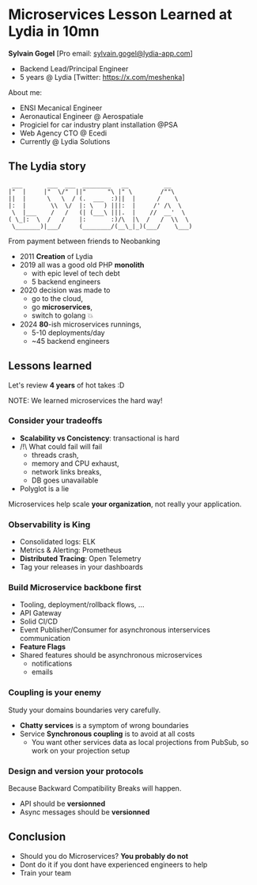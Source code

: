 # Microservices Lesson Learned at Lydia in 10mn

**Sylvain Gogel** [Pro email: sylvain.gogel@lydia-app.com]

* Backend Lead/Principal Engineer
* 5 years @ Lydia
[Twitter: https://x.com/meshenka]

About me:

* ENSI Mecanical Engineer
* Aeronautical Engineer @ Aerospatiale
* Progiciel for car industry plant installation @PSA
* Web Agency CTO @ Ecedi
* Currently @ Lydia Solutions

## The Lydia story

```text
 ___       ___  ___  ________   __          __
|"  |     |"  \/"  ||"      "\ |" \        /""\
||  |      \   \  / (.  ___  :)||  |      /    \
|:  |       \\  \/  |: \   ) |||:  |     /' /\  \
 \  |___    /   /   (| (___\ |||.  |    //  __'  \
( \_|:  \  /   /    |:       :)/\  |\  /   /  \\  \
 \_______)|___/     (________/(__\_|_)(___/    \___)
```

From payment between friends to Neobanking

* 2011 **Creation** of Lydia
* 2019 all was a good old PHP **monolith**
  * with epic level of tech debt
  * 5 backend engineers
* 2020 decision was made to
  * go to the cloud,
  * go **microservices**,
  * switch to golang :boom:
* 2024 **80**-ish microservices runnings,
  * 5-10 deployments/day
  * ~45 backend engineers

## Lessons learned

Let's review **4 years** of hot takes :D

NOTE: We learned microservices the hard way!

### Consider your tradeoffs

* **Scalability vs Concistency**: transactional is hard
* /!\ What could fail will fail
  * threads crash,
  * memory and CPU exhaust,
  * network links breaks,
  * DB goes unavailable
* Polyglot is a lie

Microservices help scale **your organization**, not really your application.

### Observability is King

* Consolidated logs: ELK
* Metrics & Alerting: Prometheus
* **Distributed Tracing**: Open Telemetry
* Tag your releases in your dashboards

### Build Microservice backbone first

* Tooling, deployment/rollback flows, ...
* API Gateway
* Solid CI/CD
* Event Publisher/Consumer for asynchronous interservices communication
* **Feature Flags**
* Shared features should be asynchronous microservices
  * notifications
  * emails

### Coupling is your enemy

Study your domains boundaries very carefully.

* **Chatty services** is a symptom of wrong boundaries
* Service **Synchronous coupling** is to avoid at all costs
  * You want other services data as local projections from PubSub,
    so work on your projection setup

### Design and version your protocols

Because Backward Compatibility Breaks will happen.

* API should be **versionned**
* Async messages should be **versionned**

## Conclusion

* Should you do Microservices? **You probably do not**
* Dont do it if you dont have experienced engineers to help
* Train your team
